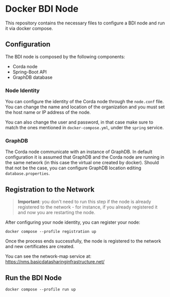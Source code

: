 # Docker BDI Node

This repository contains the necessary files to configure a BDI node and run it via docker compose.

## Configuration
The BDI node is composed by the following components:
  
  - Corda node
  - Spring-Boot API
  - GraphDB database

### Node Identity

You can configure the identity of the Corda node through the `node.conf` file. You can change the name and location of the organization and you must set the host name or IP address of the node.

You can also change the user and password, in that case make sure to match the ones mentioned in `docker-compose.yml`, under the `spring` service.

### GraphDB

The Corda node communicate with an instance of GraphDB. In default configuration it is assumed that GraphDB and the Corda node are running in the same network (in this case the virtual one created by docker). Should that not be the case, you can configure GraphDB location editing `database.properties`.

## Registration to the Network

> **Important**: you don't need to run this step if the node is already registered to the network - for instance, if you already registered it and now you are restarting the node.

After configuring your node identity, you can register your node:

```
docker compose --profile registration up
```

Once the process ends successfully, the node is registered to the network and new certificates are created.

You can see the network-map service at:  
https://nms.basicdatasharinginfrastructure.net/

## Run the BDI Node

```
docker compose --profile run up
```
